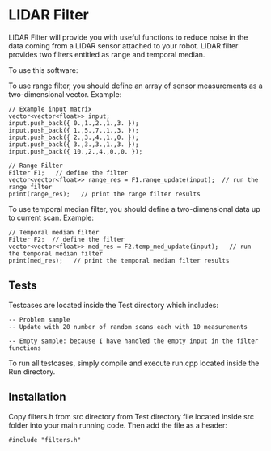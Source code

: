 LIDAR Filter
========

LIDAR Filter will provide you with useful functions to reduce noise in the data coming from a LIDAR sensor
attached to your robot. LIDAR filter provides two filters entitled as range and temporal median.

To use this software:

To use range filter, you should define an array of sensor measurements as a two-dimensional vector.
Example:
    

    // Example input matrix
	vector<vector<float>> input;
	input.push_back({ 0.,1.,2.,1.,3. });
	input.push_back({ 1.,5.,7.,1.,3. });
	input.push_back({ 2.,3.,4.,1.,0. });
	input.push_back({ 3.,3.,3.,1.,3. });
	input.push_back({ 10.,2.,4.,0.,0. });

    // Range Filter 
    Filter F1;   // define the filter
    vector<vector<float>> range_res = F1.range_update(input);  // run the range filter
    print(range_res);   // print the range filter results

    
To use temporal median filter, you should define a two-dimensional data up to current scan.
Example:


    // Temporal median filter
    Filter F2;  // define the filter
    vector<vector<float>> med_res = F2.temp_med_update(input);   // run the temporal median filter
    print(med_res);   // print the temporal median filter results


Tests
--------
Testcases are located inside the Test directory which includes:

	-- Problem sample 
	-- Update with 20 number of random scans each with 10 measurements

	-- Empty sample: because I have handled the empty input in the filter functions

To run all testcases, simply compile and execute run.cpp located inside the Run directory.
	
Installation
--------
Copy filters.h from src directory from Test directory file located inside src folder into your main running code. Then add the file as a header:

    #include "filters.h"


